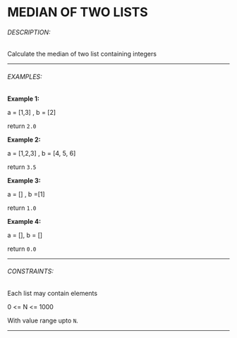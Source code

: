 # MEDIAN OF TWO LISTS

###### DESCRIPTION:
Calculate the median of two list containing integers
***

###### EXAMPLES:

**Example 1:**

a = [1,3] , b = [2]

return `2.0` 
 
**Example 2:**

a = [1,2,3] , b = [4, 5, 6]

return `3.5` 

**Example 3:**

a = [] , b =[1]

return `1.0`


**Example 4:**

a = [],  b = []

return `0.0`

***

###### CONSTRAINTS:

Each list may contain elements

0 <= N <= 1000

With value range upto `N`.

***
